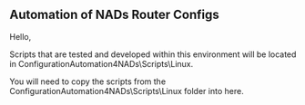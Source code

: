 Automation of NADs Router Configs
---------------------------------

Hello,

Scripts that are tested and developed within this environment will be located in ConfigurationAutomation4NADs\Scripts\Linux.

You will need to copy the scripts from the ConfigurationAutomation4NADs\Scripts\Linux folder into here.
